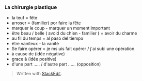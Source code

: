 


### La chirurgie plastique 
- la teuf = fête 
- arroser = (familier) por faire la fête
- marquer le coup - marquer un moment important
- être beau / belle  ( avoid du chien - familier ) = avoir du charme
-  au fil du temps = al paso del tiempo
- être vaniteux - la vanité
- Se faire opérer = je ms uis fait opérer / j'ai subi une opération.
- à cause de (idée négative)
- grace à (idée positive)
- d'une part ..... /  d'autre part ...... (opposition)


> Written with [StackEdit](https://stackedit.io/).
<!--stackedit_data:
eyJoaXN0b3J5IjpbLTE5MjE5OTU0MjYsNDY1MzE5NzY2LDEzMz
IxNDAyNjUsLTUwMzU3NTU5OCwtMTUyNzQ2Mjg2NV19
-->